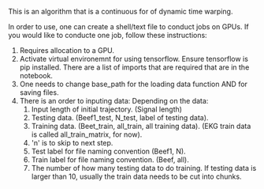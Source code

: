 This is an algorithm that is a continuous for of dynamic time warping.

In order to use, one can create a shell/text file to conduct jobs on GPUs.  If you would like to conducte one
job, follow these instructions:

1. Requires allocation to a GPU.
2. Activate virtual environemnt for using tensorflow. Ensure tensorflow is pip installed.  There are a list of imports that are required that are in the notebook.
3. One needs to change base_path for the loading data function AND for saving files.
4. There is an order to inputing data:
  Depending on the data:
    1. Input length of initial trajectory. (Signal length)
    2. Testing data.  (Beef1_test, N_test, label of testing data).
    3. Training data. (Beet_train, all_train, all training data). (EKG train data is called all_train_matrix, for now).
    4. 'n' is to skip to next step.
    5. Test label for file naming convention (Beef1, N).
    6. Train label for file naming convention. (Beef, all).
    7. The number of how many testing data to do training. If testing data is larger than 10, usually the train data needs to be cut into chunks.
